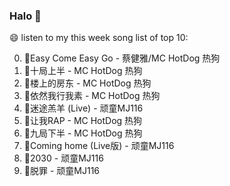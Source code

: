 

### Halo 👋

😄 listen to my this week song list of top 10:

0. 🌈Easy Come Easy Go - 蔡健雅/MC HotDog 热狗
1. 🌈十局上半 - MC HotDog 热狗
2. 🌈楼上的房东 - MC HotDog 热狗
3. 🌈依然我行我素 - MC HotDog 热狗
4. 🌈迷途羔羊 (Live) - 顽童MJ116
5. 🌈让我RAP - MC HotDog 热狗
6. 🌈九局下半 - MC HotDog 热狗
7. 🌈Coming home (Live版) - 顽童MJ116
8. 🌈2030 - 顽童MJ116
9. 🌈脱罪 - 顽童MJ116

